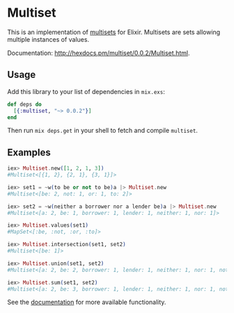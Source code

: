 # Multiset

This is an implementation of [multisets](https://en.wikipedia.org/wiki/Multiset) for
Elixir. Multisets are sets allowing multiple instances of values.

Documentation: http://hexdocs.pm/multiset/0.0.2/Multiset.html.

## Usage

Add this library to your list of dependencies in `mix.exs`:

``` elixir
def deps do
  [{:multiset, "~> 0.0.2"}]
end
```

Then run `mix deps.get` in your shell to fetch and compile `multiset`.

## Examples

``` elixir
iex> Multiset.new([1, 2, 1, 3])
#Multiset<[{1, 2}, {2, 1}, {3, 1}]>

iex> set1 = ~w(to be or not to be)a |> Multiset.new
#Multiset<[be: 2, not: 1, or: 1, to: 2]>

iex> set2 = ~w(neither a borrower nor a lender be)a |> Multiset.new
#Multiset<[a: 2, be: 1, borrower: 1, lender: 1, neither: 1, nor: 1]>

iex> Multiset.values(set1)
#MapSet<[:be, :not, :or, :to]>

iex> Multiset.intersection(set1, set2)
#Multiset<[be: 1]>

iex> Multiset.union(set1, set2)
#Multiset<[a: 2, be: 2, borrower: 1, lender: 1, neither: 1, nor: 1, not: 1, or: 1, to: 2]>

iex> Multiset.sum(set1, set2)
#Multiset<[a: 2, be: 3, borrower: 1, lender: 1, neither: 1, nor: 1, not: 1, or: 1, to: 2]>
```

See the [documentation](http://hexdocs.pm/multiset/0.0.2/Multiset.html) for more available
functionality.
